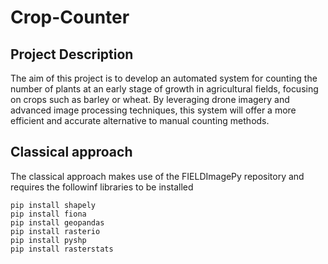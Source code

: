 # Crop-Counter

## Project Description
The aim of this project is to develop an automated system for counting the number of plants at an
early stage of growth in agricultural fields, focusing on crops such as barley or wheat. By leveraging
drone imagery and advanced image processing techniques, this system will offer a more efficient and
accurate alternative to manual counting methods.

## Classical approach
The classical approach makes use of the FIELDImagePy repository and requires the followinf libraries to be installed
```
pip install shapely
pip install fiona
pip install geopandas
pip install rasterio
pip install pyshp
pip install rasterstats
```